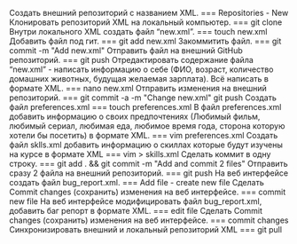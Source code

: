 Создать внешний репозиторий c названием XML. === Repositories - New
Клонировать репозиторий XML на локальный компьютер. === git clone
Внутри локального XML создать файл “new.xml”. === touch new.xml
Добавить файл под гит. === git add new.xml
Закоммитить файл. === git commit -m "Add new.xml"
Отправить файл на внешний GitHub репозиторий. === git push
Отредактировать содержание файла “new.xml” - написать информацию о себе (ФИО, возраст, количество домашних животных, будущая желаемая зарплата). Всё написать в формате XML. === nano new.xml
Отправить изменения на внешний репозиторий. === git commit -a -m "Change new.xml" git push
Создать файл preferences.xml === touch preferences.xml
В файл preferences.xml добавить информацию о своих предпочтениях (Любимый фильм, любимый сериал, любимая еда, любимое время года, сторона которую хотели бы посетить) в формате XML. === vim preferences.xml
Создать файл sklls.xml добавить информацию о скиллах которые будут изучены на курсе в формате XML === vim > skills.xml
Сделать коммит в одну строку. === git add . && git commit -m "Add and commit 2 files"
Отправить сразу 2 файла на внешний репозиторий. === git push
На веб интерфейсе создать файл bug_report.xml. === Add file - create new file
Сделать Commit changes (сохранить) изменения на веб интерфейсе. === commit new file
На веб интерфейсе модифицировать файл bug_report.xml, добавить баг репорт в формате XML. === edit file
Сделать Commit changes (сохранить) изменения на веб интерфейсе. === commit changes
Синхронизировать внешний и локальный репозиторий XML === git pull
